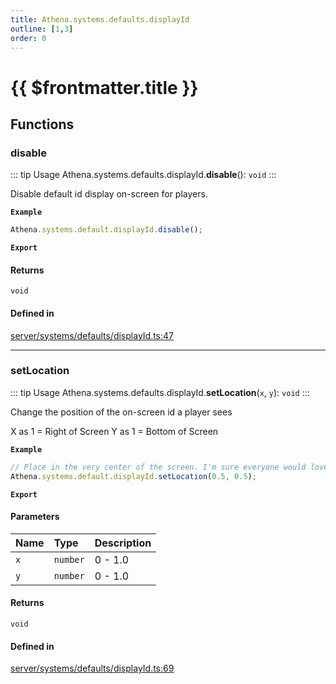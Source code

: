 ```yaml
---
title: Athena.systems.defaults.displayId
outline: [1,3]
order: 0
---
```


# {{ $frontmatter.title }}


## Functions

### disable

::: tip Usage
Athena.systems.defaults.displayId.**disable**(): `void`
:::

Disable default id display on-screen for players.

**`Example`**

```ts
Athena.systems.default.displayId.disable();
```

**`Export`**

#### Returns

`void`

#### Defined in

[server/systems/defaults/displayId.ts:47](https://github.com/Stuyk/altv-athena/blob/217ba5f/src/core/server/systems/defaults/displayId.ts#L47)

___

### setLocation

::: tip Usage
Athena.systems.defaults.displayId.**setLocation**(`x`, `y`): `void`
:::

Change the position of the on-screen id a player sees

X as 1 = Right of Screen
Y as 1 = Bottom of Screen

**`Example`**

```ts
// Place in the very center of the screen. I'm sure everyone would love it.
Athena.systems.default.displayId.setLocation(0.5, 0.5);
```

**`Export`**

#### Parameters

| Name | Type | Description |
| :------ | :------ | :------ |
| `x` | `number` | 0 - 1.0 |
| `y` | `number` | 0 - 1.0 |

#### Returns

`void`

#### Defined in

[server/systems/defaults/displayId.ts:69](https://github.com/Stuyk/altv-athena/blob/217ba5f/src/core/server/systems/defaults/displayId.ts#L69)
